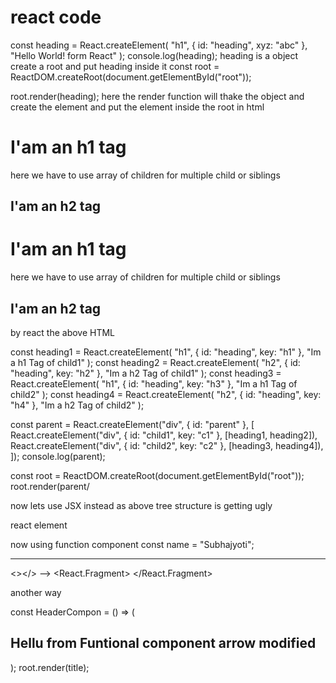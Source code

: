 # react code

const heading = React.createElement(
"h1",
{ id: "heading", xyz: "abc" },
"Hello World! form React"
);
console.log(heading); heading is a object
create a root and put heading inside it
const root = ReactDOM.createRoot(document.getElementById("root"));

root.render(heading); here the render function will thake the object and create the element and put the element inside the root in html

<div id="parent">
<div id="child1">
<h1>I'am an h1 tag</h1>  here we have to use array of children for multiple child or siblings
<h2>I'am an h2 tag</h2>
</div>
<div id="child2">
<h1>I'am an h1 tag</h1>  here we have to use array of children for multiple child or siblings
<h2>I'am an h2 tag</h2>
</div>
</div>

by react the above HTML

const heading1 = React.createElement(
"h1",
{ id: "heading", key: "h1" },
"Im a h1 Tag of child1"
);
const heading2 = React.createElement(
"h2",
{ id: "heading", key: "h2" },
"Im a h2 Tag of child1"
);
const heading3 = React.createElement(
"h1",
{ id: "heading", key: "h3" },
"Im a h1 Tag of child2"
);
const heading4 = React.createElement(
"h2",
{ id: "heading", key: "h4" },
"Im a h2 Tag of child2"
);

const parent = React.createElement("div", { id: "parent" }, [
React.createElement("div", { id: "child1", key: "c1" }, [heading1, heading2]),
React.createElement("div", { id: "child2", key: "c2" }, [heading3, heading4]),
]);
console.log(parent);

const root = ReactDOM.createRoot(document.getElementById("root"));
root.render(parent/

now lets use JSX instead as above tree structure is getting ugly

react element

now using function component
const name = "Subhajyoti";

---

<></> --> <React.Fragment> </React.Fragment>

another way

const HeaderCompon = () => (

 <div>
 <h2>Hellu from Funtional component arrow modified</h2>
 </div>
 );
 root.render(title);
